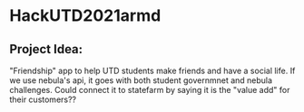 # HackUTD2021armd
## Project Idea:

"Friendship" app to help UTD students make friends and have a social life.
If we use nebula's api, it goes with both student governmnet and nebula challenges.
Could connect it to statefarm by saying it is the "value add" for their customers??